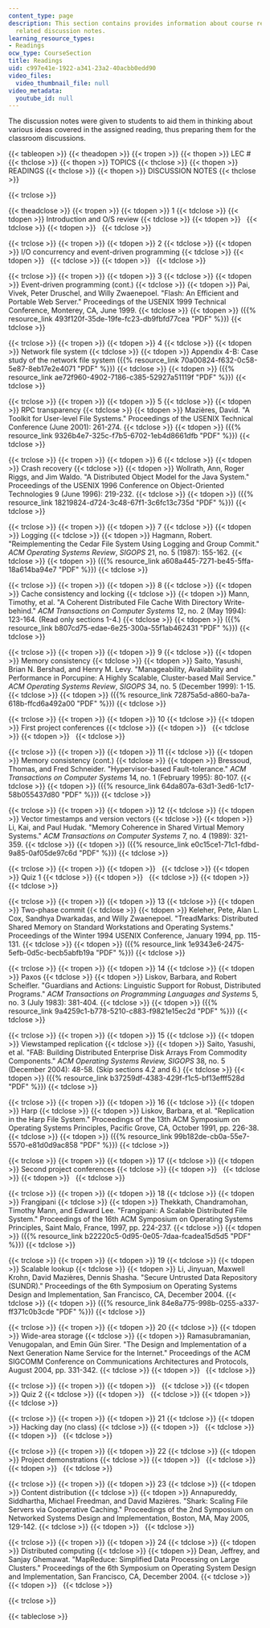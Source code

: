 ```yaml
---
content_type: page
description: This section contains provides information about course readings and
  related discussion notes.
learning_resource_types:
- Readings
ocw_type: CourseSection
title: Readings
uid: c997e41e-1922-a341-23a2-40acbb0edd90
video_files:
  video_thumbnail_file: null
video_metadata:
  youtube_id: null
---
```


The discussion notes were given to students to aid them in thinking about various ideas covered in the assigned reading, thus preparing them for the classroom discussions.

{{< tableopen >}}
{{< theadopen >}}
{{< tropen >}}
{{< thopen >}}
LEC #
{{< thclose >}}
{{< thopen >}}
TOPICS
{{< thclose >}}
{{< thopen >}}
READINGS
{{< thclose >}}
{{< thopen >}}
DISCUSSION NOTES
{{< thclose >}}

{{< trclose >}}

{{< theadclose >}}
{{< tropen >}}
{{< tdopen >}}
1
{{< tdclose >}}
{{< tdopen >}}
Introduction and O/S review
{{< tdclose >}}
{{< tdopen >}}
 
{{< tdclose >}}
{{< tdopen >}}
 
{{< tdclose >}}

{{< trclose >}}
{{< tropen >}}
{{< tdopen >}}
2
{{< tdclose >}}
{{< tdopen >}}
I/O concurrency and event-driven programming
{{< tdclose >}}
{{< tdopen >}}
 
{{< tdclose >}}
{{< tdopen >}}
 
{{< tdclose >}}

{{< trclose >}}
{{< tropen >}}
{{< tdopen >}}
3
{{< tdclose >}}
{{< tdopen >}}
Event-driven programming (cont.)
{{< tdclose >}}
{{< tdopen >}}
Pai, Vivek, Peter Druschel, and Willy Zwaenepoel. "Flash: An Efficient and Portable Web Server." Proceedings of the USENIX 1999 Technical Conference, Monterey, CA, June 1999.
{{< tdclose >}}
{{< tdopen >}}
({{% resource_link 493f120f-35de-19fe-fc23-db9fbfd77cea "PDF" %}})
{{< tdclose >}}

{{< trclose >}}
{{< tropen >}}
{{< tdopen >}}
4
{{< tdclose >}}
{{< tdopen >}}
Network file system
{{< tdclose >}}
{{< tdopen >}}
Appendix 4-B: Case study of the network file system ({{% resource_link 70a00824-f632-0c58-5e87-8eb17e2e4071 "PDF" %}})
{{< tdclose >}}
{{< tdopen >}}
({{% resource_link ae72f960-4902-7186-c385-52927a51119f "PDF" %}})
{{< tdclose >}}

{{< trclose >}}
{{< tropen >}}
{{< tdopen >}}
5
{{< tdclose >}}
{{< tdopen >}}
RPC transparency
{{< tdclose >}}
{{< tdopen >}}
Mazières, David. "A Toolkit for User-level File Systems." Proceedings of the USENIX Technical Conference (June 2001): 261-274.
{{< tdclose >}}
{{< tdopen >}}
({{% resource_link 9326b4e7-325c-f7b5-6702-1eb4d8661dfb "PDF" %}})
{{< tdclose >}}

{{< trclose >}}
{{< tropen >}}
{{< tdopen >}}
6
{{< tdclose >}}
{{< tdopen >}}
Crash recovery
{{< tdclose >}}
{{< tdopen >}}
Wollrath, Ann, Roger Riggs, and Jim Waldo. "A Distributed Object Model for the Java System." Proceedings of the USENIX 1996 Conference on Object-Oriented Technologies 9 (June 1996): 219-232.
{{< tdclose >}}
{{< tdopen >}}
({{% resource_link 18219824-d724-3c48-67f1-3c6fc13c735d "PDF" %}})
{{< tdclose >}}

{{< trclose >}}
{{< tropen >}}
{{< tdopen >}}
7
{{< tdclose >}}
{{< tdopen >}}
Logging
{{< tdclose >}}
{{< tdopen >}}
Hagmann, Robert. "Reimplementing the Cedar File System Using Logging and Group Commit." _ACM Operating Systems Review_, _SIGOPS_ 21, no. 5 (1987): 155-162.
{{< tdclose >}}
{{< tdopen >}}
({{% resource_link a608a445-7271-be45-5ffa-18a614ba94e7 "PDF" %}})
{{< tdclose >}}

{{< trclose >}}
{{< tropen >}}
{{< tdopen >}}
8
{{< tdclose >}}
{{< tdopen >}}
Cache consistency and locking
{{< tdclose >}}
{{< tdopen >}}
Mann, Timothy, et al. "A Coherent Distributed File Cache With Directory Write-behind." _ACM Transactions on Computer Systems_ 12, no. 2 (May 1994): 123-164. (Read only sections 1-4.)
{{< tdclose >}}
{{< tdopen >}}
({{% resource_link b807cd75-edae-6e25-300a-55f1ab462431 "PDF" %}})
{{< tdclose >}}

{{< trclose >}}
{{< tropen >}}
{{< tdopen >}}
9
{{< tdclose >}}
{{< tdopen >}}
Memory consistency
{{< tdclose >}}
{{< tdopen >}}
Saito, Yasushi, Brian N. Bershad, and Henry M. Levy. "Manageability, Availability and Performance in Porcupine: A Highly Scalable, Cluster-based Mail Service." _ACM Operating Systems Review_, _SIGOPS_ 34, no. 5 (December 1999): 1-15.
{{< tdclose >}}
{{< tdopen >}}
({{% resource_link 72875a5d-a860-ba7a-618b-ffcd6a492a00 "PDF" %}})
{{< tdclose >}}

{{< trclose >}}
{{< tropen >}}
{{< tdopen >}}
10
{{< tdclose >}}
{{< tdopen >}}
First project conferences
{{< tdclose >}}
{{< tdopen >}}
 
{{< tdclose >}}
{{< tdopen >}}
 
{{< tdclose >}}

{{< trclose >}}
{{< tropen >}}
{{< tdopen >}}
11
{{< tdclose >}}
{{< tdopen >}}
Memory consistency (cont.)
{{< tdclose >}}
{{< tdopen >}}
Bressoud, Thomas, and Fred Schneider. "Hypervisor-based Fault-tolerance." _ACM Transactions on Computer Systems_ 14, no. 1 (February 1995): 80-107.
{{< tdclose >}}
{{< tdopen >}}
({{% resource_link 64da807a-63d1-3ed6-1c17-58b055437d80 "PDF" %}})
{{< tdclose >}}

{{< trclose >}}
{{< tropen >}}
{{< tdopen >}}
12
{{< tdclose >}}
{{< tdopen >}}
Vector timestamps and version vectors
{{< tdclose >}}
{{< tdopen >}}
Li, Kai, and Paul Hudak. "Memory Coherence in Shared Virtual Memory Systems." _ACM Transactions on Computer Systems_ 7, no. 4 (1989): 321-359.
{{< tdclose >}}
{{< tdopen >}}
({{% resource_link e0c15ce1-71c1-fdbd-9a85-0af05de97c6d "PDF" %}})
{{< tdclose >}}

{{< trclose >}}
{{< tropen >}}
{{< tdopen >}}
 
{{< tdclose >}}
{{< tdopen >}}
Quiz 1
{{< tdclose >}}
{{< tdopen >}}
 
{{< tdclose >}}
{{< tdopen >}}
 
{{< tdclose >}}

{{< trclose >}}
{{< tropen >}}
{{< tdopen >}}
13
{{< tdclose >}}
{{< tdopen >}}
Two-phase commit
{{< tdclose >}}
{{< tdopen >}}
Keleher, Pete, Alan L. Cox, Sandhya Dwarkadas, and Willy Zwaenepoel. "TreadMarks: Distributed Shared Memory on Standard Workstations and Operating Systems." Proceedings of the Winter 1994 USENIX Conference, January 1994, pp. 115-131.
{{< tdclose >}}
{{< tdopen >}}
({{% resource_link 1e9343e6-2475-5efb-0d5c-becb5abfb19a "PDF" %}})
{{< tdclose >}}

{{< trclose >}}
{{< tropen >}}
{{< tdopen >}}
14
{{< tdclose >}}
{{< tdopen >}}
Paxos
{{< tdclose >}}
{{< tdopen >}}
Liskov, Barbara, and Robert Scheifler. "Guardians and Actions: Linguistic Support for Robust, Distributed Programs." _ACM Transactions on Programming Languages and Systems_ 5, no. 3 (July 1983): 381-404.
{{< tdclose >}}
{{< tdopen >}}
({{% resource_link 9a4259c1-b778-5210-c883-f9821e15ec2d "PDF" %}})
{{< tdclose >}}

{{< trclose >}}
{{< tropen >}}
{{< tdopen >}}
15
{{< tdclose >}}
{{< tdopen >}}
Viewstamped replication
{{< tdclose >}}
{{< tdopen >}}
Saito, Yasushi, et al. "FAB: Building Distributed Enterprise Disk Arrays From Commodity Components." _ACM Operating Systems Review, SIGOPS_ 38, no. 5 (December 2004): 48-58. (Skip sections 4.2 and 6.)
{{< tdclose >}}
{{< tdopen >}}
({{% resource_link b37259df-4383-429f-f1c5-bf13efff528d "PDF" %}})
{{< tdclose >}}

{{< trclose >}}
{{< tropen >}}
{{< tdopen >}}
16
{{< tdclose >}}
{{< tdopen >}}
Harp
{{< tdclose >}}
{{< tdopen >}}
Liskov, Barbara, et al. "Replication in the Harp File System." Proceedings of the 13th ACM Symposium on Operating Systems Principles, Pacific Grove, CA, October 1991, pp. 226-38.
{{< tdclose >}}
{{< tdopen >}}
({{% resource_link 99b182de-cb0a-55e7-5570-e81d0d9ac858 "PDF" %}})
{{< tdclose >}}

{{< trclose >}}
{{< tropen >}}
{{< tdopen >}}
17
{{< tdclose >}}
{{< tdopen >}}
Second project conferences
{{< tdclose >}}
{{< tdopen >}}
 
{{< tdclose >}}
{{< tdopen >}}
 
{{< tdclose >}}

{{< trclose >}}
{{< tropen >}}
{{< tdopen >}}
18
{{< tdclose >}}
{{< tdopen >}}
Frangipani
{{< tdclose >}}
{{< tdopen >}}
Thekkath, Chandramohan, Timothy Mann, and Edward Lee. "Frangipani: A Scalable Distributed File System." Proceedings of the 16th ACM Symposium on Operating Systems Principles, Saint Malo, France, 1997, pp. 224-237.
{{< tdclose >}}
{{< tdopen >}}
({{% resource_link b22220c5-0d95-0e05-7daa-fcadea15d5d5 "PDF" %}})
{{< tdclose >}}

{{< trclose >}}
{{< tropen >}}
{{< tdopen >}}
19
{{< tdclose >}}
{{< tdopen >}}
Scalable lookup
{{< tdclose >}}
{{< tdopen >}}
Li, Jinyuan, Maxwell Krohn, David Mazières, Dennis Shasha. "Secure Untrusted Data Repository (SUNDR)." Proceedings of the 6th Symposium on Operating Systems Design and Implementation, San Francisco, CA, December 2004.
{{< tdclose >}}
{{< tdopen >}}
({{% resource_link 84e8a775-998b-0255-a337-ff371c0b3cde "PDF" %}})
{{< tdclose >}}

{{< trclose >}}
{{< tropen >}}
{{< tdopen >}}
20
{{< tdclose >}}
{{< tdopen >}}
Wide-area storage
{{< tdclose >}}
{{< tdopen >}}
Ramasubramanian, Venugopalan, and Emin Gün Sirer. "The Design and Implementation of a Next Generation Name Service for the Internet." Proceedings of the ACM SIGCOMM Conference on Communications Architectures and Protocols, August 2004, pp. 331-342.
{{< tdclose >}}
{{< tdopen >}}
 
{{< tdclose >}}

{{< trclose >}}
{{< tropen >}}
{{< tdopen >}}
 
{{< tdclose >}}
{{< tdopen >}}
Quiz 2
{{< tdclose >}}
{{< tdopen >}}
 
{{< tdclose >}}
{{< tdopen >}}
 
{{< tdclose >}}

{{< trclose >}}
{{< tropen >}}
{{< tdopen >}}
21
{{< tdclose >}}
{{< tdopen >}}
Hacking day (no class)
{{< tdclose >}}
{{< tdopen >}}
 
{{< tdclose >}}
{{< tdopen >}}
 
{{< tdclose >}}

{{< trclose >}}
{{< tropen >}}
{{< tdopen >}}
22
{{< tdclose >}}
{{< tdopen >}}
Project demonstrations
{{< tdclose >}}
{{< tdopen >}}
 
{{< tdclose >}}
{{< tdopen >}}
 
{{< tdclose >}}

{{< trclose >}}
{{< tropen >}}
{{< tdopen >}}
23
{{< tdclose >}}
{{< tdopen >}}
Content distribution
{{< tdclose >}}
{{< tdopen >}}
Annapureddy, Siddhartha, Michael Freedman, and David Mazières. "Shark: Scaling File Servers via Cooperative Caching." Proceedings of the 2nd Symposium on Networked Systems Design and Implementation, Boston, MA, May 2005, 129-142.
{{< tdclose >}}
{{< tdopen >}}
 
{{< tdclose >}}

{{< trclose >}}
{{< tropen >}}
{{< tdopen >}}
24
{{< tdclose >}}
{{< tdopen >}}
Distributed computing
{{< tdclose >}}
{{< tdopen >}}
Dean, Jeffrey, and Sanjay Ghemawat. "MapReduce: Simplified Data Processing on Large Clusters." Proceedings of the 6th Symposium on Operating System Design and Implementation, San Francisco, CA, December 2004.
{{< tdclose >}}
{{< tdopen >}}
 
{{< tdclose >}}

{{< trclose >}}

{{< tableclose >}}